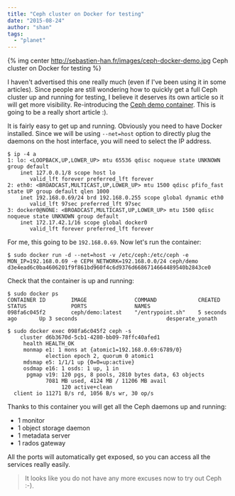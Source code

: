 ```yaml
---
title: "Ceph cluster on Docker for testing"
date: "2015-08-24"
author: "shan"
tags: 
  - "planet"
---
```


{% img center http://sebastien-han.fr/images/ceph-docker-demo.jpg Ceph cluster on Docker for testing %}

I haven't advertised this one really much (even if I've been using it in some articles). Since people are still wondering how to quickly get a full Ceph cluster up and running for testing, I believe it deserves its own article so it will get more visibility. Re-introducing the [Ceph demo container](https://github.com/ceph/ceph-docker/tree/master/demo). This is going to be a really short article :).

  

It is fairly easy to get up and running. Obviously you need to have Docker installed. Since we will be using `--net=host` option to directly plug the daemons on the host interface, you will need to select the IP address.

```
$ ip -4 a
1: lo: <LOOPBACK,UP,LOWER_UP> mtu 65536 qdisc noqueue state UNKNOWN group default
    inet 127.0.0.1/8 scope host lo
       valid_lft forever preferred_lft forever
2: eth0: <BROADCAST,MULTICAST,UP,LOWER_UP> mtu 1500 qdisc pfifo_fast state UP group default qlen 1000
    inet 192.168.0.69/24 brd 192.168.0.255 scope global dynamic eth0
       valid_lft 97sec preferred_lft 97sec
3: docker0@NONE: <BROADCAST,MULTICAST,UP,LOWER_UP> mtu 1500 qdisc noqueue state UNKNOWN group default
    inet 172.17.42.1/16 scope global docker0
       valid_lft forever preferred_lft forever
```

For me, this going to be `192.168.0.69`. Now let's run the container:

```
$ sudo docker run -d --net=host -v /etc/ceph:/etc/ceph -e MON_IP=192.168.0.69 -e CEPH_NETWORK=192.168.0.0/24 ceph/demo
d3e4ead6c0ba4606201f9f861bd960f4c6d9376d6686714664489540b2843ce0
```

Check that the container is up and running:

```
$ sudo docker ps
CONTAINER ID        IMAGE               COMMAND             CREATED             STATUS              PORTS               NAMES
098fa6c045f2        ceph/demo:latest    "/entrypoint.sh"    5 seconds ago       Up 3 seconds                            desperate_yonath

$ sudo docker exec 098fa6c045f2 ceph -s
    cluster d6b3670d-5cb1-4280-bb09-78ffc40afed1
     health HEALTH_OK
     monmap e1: 1 mons at {atomic1=192.168.0.69:6789/0}
            election epoch 2, quorum 0 atomic1
     mdsmap e5: 1/1/1 up {0=0=up:active}
     osdmap e16: 1 osds: 1 up, 1 in
      pgmap v19: 120 pgs, 8 pools, 2810 bytes data, 63 objects
            7081 MB used, 4124 MB / 11206 MB avail
                 120 active+clean
  client io 11271 B/s rd, 1056 B/s wr, 30 op/s
```

Thanks to this container you will get all the Ceph daemons up and running:

- 1 monitor
- 1 object storage daemon
- 1 metadata server
- 1 rados gateway

All the ports will automatically get exposed, so you can access all the services really easily.

  

> It looks like you do not have any more excuses now to try out Ceph :-).
